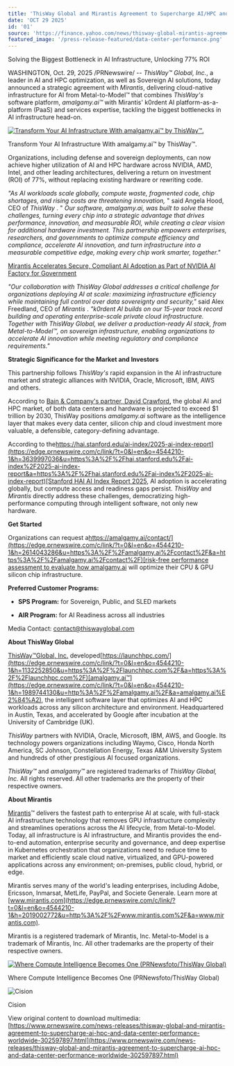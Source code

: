 ```yaml
---
title: 'ThisWay Global and Mirantis Agreement to Supercharge AI/HPC and Data Center Performance Worldwide'
date: 'OCT 29 2025'
id: '01'
source: 'https://finance.yahoo.com/news/thisway-global-mirantis-agreement-supercharge-125300730.html'
featured_image: '/press-release-featured/data-center-performance.png'
---
```


Solving the Biggest Bottleneck in AI Infrastructure, Unlocking 77% ROI

WASHINGTON, Oct. 29, 2025 /PRNewswire/ -- _ThisWay™ Global, Inc._, a leader in AI and HPC optimization, as well as Sovereign AI solutions, today announced a strategic agreement with _Mirantis_, delivering cloud-native infrastructure for AI from Metal-to-Model™ that combines _ThisWay's_ software platform, _amalgamy.ai™_ with Mirantis' k0rdent AI platform-as-a-platform (PaaS) and services expertise, tackling the biggest bottlenecks in AI infrastructure head-on.

[![Transform Your AI Infrastructure With amalgamy.ai&#x002122; by ThisWay&#x002122;.](https://s.yimg.com/ny/api/res/1.2/ysHKF3XgoV0virZot1VAUw--/YXBwaWQ9aGlnaGxhbmRlcjt3PTcwNTtoPTU0NTtjZj13ZWJw/https://media.zenfs.com/en/prnewswire.com/8cd79dd39bd0dd21a475c61e028e33c3)](https://mma.prnewswire.com/media/2807991/amalgamy_ai_webshot_pdf.html)

Transform Your AI Infrastructure With amalgamy.ai™ by ThisWay™.

Organizations, including defense and sovereign deployments, can now achieve higher utilization of AI and HPC hardware across NVIDIA, AMD, Intel, and other leading architectures, delivering a return on investment (ROI) of 77%, without replacing existing hardware or rewriting code.

_"As AI workloads scale globally, compute waste, fragmented code, chip shortages, and rising costs are threatening innovation,_ " said Angela Hood, CEO of _ThisWay_ . " _Our software, amalgamy.ai, was built to solve these challenges, turning every chip into a strategic advantage that drives performance, innovation, and measurable ROI, while creating a clear vision for additional hardware investment. This partnership empowers enterprises, researchers, and governments to optimize compute efficiency and compliance, accelerate AI innovation, and turn infrastructure into a measurable competitive edge, making every chip work smarter, together."_

[Mirantis Accelerates Secure, Compliant AI Adoption as Part of NVIDIA AI Factory for Government](https://edge.prnewswire.com/c/link/?t=0&l=en&o=4544210-1&h=4242845709&u=https%3A%2F%2Fwww.mirantis.com%2Fcompany%2Fpress-center%2Fcompany-news%2Fmirantis-partners-with-nvidia-to-operationalize-the-nvidia-ai-factory-for-government%2F&a=Mirantis+Accelerates+Secure%2C+Compliant+AI+Adoption+as+Part+of+NVIDIA+AI+Factory+for+Government)

_"Our collaboration with ThisWay Global addresses a critical challenge for organizations deploying AI at scale: maximizing infrastructure efficiency while maintaining full control over data sovereignty and security,"_ said Alex Freedland, CEO of _Mirantis_ . _"k0rdent AI builds on our 15-year track record building and operating enterprise-scale private cloud infrastructure. Together with ThisWay Global, we deliver a production-ready AI stack, from Metal-to-Model™, on sovereign infrastructure, enabling organizations to accelerate AI innovation while meeting regulatory and compliance requirements."_

**Strategic Significance for the Market and Investors**

This partnership follows _ThisWay's_ rapid expansion in the AI infrastructure market and strategic alliances with NVIDIA, Oracle, Microsoft, IBM, AWS and others.

According to [Bain & Company's partner, David Crawford](https://edge.prnewswire.com/c/link/?t=0&l=en&o=4544210-1&h=4007657432&u=https%3A%2F%2Fwww.bain.com%2Finsights%2Fais-trillion-dollar-opportunity-tech-report-2024%2F&a=Bain+%26+Company%27s+partner%2C+David+Crawford)**,** the global AI and HPC market, of both data centers and hardware is projected to exceed $1 trillion by 2030, ThisWay positions _amalgamy.ai_ software as the intelligence layer that makes every data center, silicon chip and cloud investment more valuable, a defensible, category-defining advantage.

According to the[https://hai.stanford.edu/ai-index/2025-ai-index-report](https://edge.prnewswire.com/c/link/?t=0&l=en&o=4544210-1&h=3639997036&u=https%3A%2F%2Fhai.stanford.edu%2Fai-index%2F2025-ai-index-report&a=https%3A%2F%2Fhai.stanford.edu%2Fai-index%2F2025-ai-index-report)[Stanford HAI AI Index Report 2025](https://edge.prnewswire.com/c/link/?t=0&l=en&o=4544210-1&h=2263698849&u=https%3A%2F%2Fhai.stanford.edu%2Fai-index%2F2025-ai-index-report&a=Stanford+HAI+AI+Index+Report+2025), AI adoption is accelerating globally, but compute access and readiness gaps persist. _ThisWay_ and _Mirantis_ directly address these challenges, democratizing high-performance computing through intelligent software, not only new hardware.

**Get Started**

Organizations can request a[https://amalgamy.ai/contact/](https://edge.prnewswire.com/c/link/?t=0&l=en&o=4544210-1&h=2614043286&u=https%3A%2F%2Famalgamy.ai%2Fcontact%2F&a=https%3A%2F%2Famalgamy.ai%2Fcontact%2F)[risk-free performance assessment to evaluate how amalgamy.ai](https://edge.prnewswire.com/c/link/?t=0&l=en&o=4544210-1&h=4272080191&u=https%3A%2F%2Famalgamy.ai%2Fcontact%2F&a=risk-free+performance+assessment+to+evaluate+how+amalgamy.ai) will optimize their CPU & GPU silicon chip infrastructure.

**Preferred Customer Programs:**

*   **SPS Program:** for Sovereign, Public, and SLED markets
    
*   **AIR Program:** for AI Readiness across all industries
    

Media Contact: contact@thiswayglobal.com

**About ThisWay Global**

[ThisWay™Global, Inc.](https://edge.prnewswire.com/c/link/?t=0&l=en&o=4544210-1&h=631759919&u=https%3A%2F%2Fwww.thiswayglobal.com%2Fabout&a=ThisWay%E2%84%A2Global%2C+Inc.) developed[https://launchhpc.com/](https://edge.prnewswire.com/c/link/?t=0&l=en&o=4544210-1&h=1132252850&u=https%3A%2F%2Flaunchhpc.com%2F&a=https%3A%2F%2Flaunchhpc.com%2F)[amalgamy.ai™](https://edge.prnewswire.com/c/link/?t=0&l=en&o=4544210-1&h=1989744130&u=http%3A%2F%2Famalgamy.ai%2F&a=amalgamy.ai%E2%84%A2), the intelligent software layer that optimizes AI and HPC workloads across any silicon architecture and environment. Headquartered in Austin, Texas, and accelerated by Google after incubation at the University of Cambridge (UK).

_ThisWay_ partners with NVIDIA, Oracle, Microsoft, IBM, AWS, and Google. Its technology powers organizations including Waymo, Cisco, Honda North America, SC Johnson, Constellation Energy, Texas A&M University System and hundreds of other prestigious AI focused organizations.

_ThisWay™_ and _amalgamy™_ are registered trademarks of _ThisWay Global, Inc._ All rights reserved. All other trademarks are the property of their respective owners.

**About Mirantis**

[Mirantis](https://edge.prnewswire.com/c/link/?t=0&l=en&o=4544210-1&h=3862264231&u=https%3A%2F%2Fwww.mirantis.com%2F&a=Mirantis)™ delivers the fastest path to enterprise AI at scale, with full-stack AI infrastructure technology that removes GPU infrastructure complexity and streamlines operations across the AI lifecycle, from Metal-to-Model. Today, all infrastructure is AI infrastructure, and Mirantis provides the end-to-end automation, enterprise security and governance, and deep expertise in Kubernetes orchestration that organizations need to reduce time to market and efficiently scale cloud native, virtualized, and GPU-powered applications across any environment; on-premises, public cloud, hybrid, or edge.

Mirantis serves many of the world's leading enterprises, including Adobe, Ericsson, Inmarsat, MetLife, PayPal, and Societe Generale. Learn more at [www.mirantis.com](https://edge.prnewswire.com/c/link/?t=0&l=en&o=4544210-1&h=2019002772&u=http%3A%2F%2Fwww.mirantis.com%2F&a=www.mirantis.com).

Mirantis is a registered trademark of Mirantis, Inc. Metal-to-Model is a trademark of Mirantis, Inc. All other trademarks are the property of their respective owners.

[![Where Compute Intelligence Becomes One (PRNewsfoto/ThisWay Global)](https://s.yimg.com/ny/api/res/1.2/lIy14wUmii0aU1ibdfAbxA--/YXBwaWQ9aGlnaGxhbmRlcjt3PTcwNTtoPTIxMDtjZj13ZWJw/https://media.zenfs.com/en/prnewswire.com/221bc4a97b57c0319a04c45385fc4417)](https://mma.prnewswire.com/media/1606012/thiswayLogo_Logo.html)

Where Compute Intelligence Becomes One (PRNewsfoto/ThisWay Global)

![Cision](https://s.yimg.com/ny/api/res/1.2/mcNXTm7ex_zBxwksgume0Q--/YXBwaWQ9aGlnaGxhbmRlcjt3PTM2O2g9MzY7Y2Y9d2VicA--/https://media.zenfs.com/en/prnewswire.com/c5b4026c3602803b332e17f973daf038)

Cision

View original content to download multimedia:[https://www.prnewswire.com/news-releases/thisway-global-and-mirantis-agreement-to-supercharge-ai-hpc-and-data-center-performance-worldwide-302597897.html](https://www.prnewswire.com/news-releases/thisway-global-and-mirantis-agreement-to-supercharge-ai-hpc-and-data-center-performance-worldwide-302597897.html)